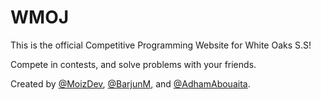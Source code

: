 # WMOJ

This is the official Competitive Programming Website for White Oaks S.S!

Compete in contests, and solve problems with your friends.

Created by [@MoizDev](https://github.com/MoizDev), [@BarjunM](https://github.com/BarjunM), and [@AdhamAbouaita](https://github.com/AdhamAbouaita).
